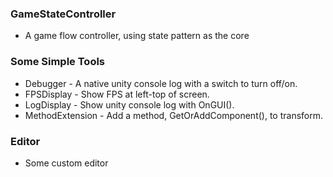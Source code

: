 ### GameStateController
- A game flow controller, using state pattern as the core

### Some Simple Tools
- Debugger - A native unity console log with a switch to turn off/on.
- FPSDisplay - Show FPS at left-top of screen.
- LogDisplay - Show unity console log with OnGUI().
- MethodExtension - Add a method, GetOrAddComponent<T>(), to transform.

### Editor
- Some custom editor
